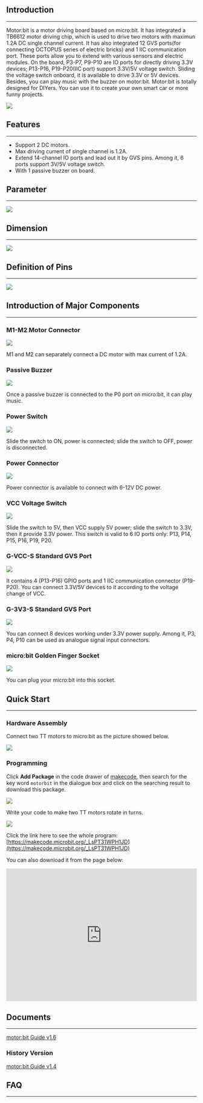 ## Introduction
---

Motor:bit is a motor driving board based on micro:bit. It has integrated a TB6612 motor driving chip, which is used to drive two motors with maximun 1.2A DC single channel current. It has also integrated 12 GVS ports(for connecting OCTOPUS series of electric bricks) and 1 IIC communication port. These ports allow you to extend with various sensors and electric modules. On the board, P3-P7, P9-P10 are IO ports for directly driving 3.3V devices; P13-P16, P19-P20(IIC port) support 3.3V/5V voltage switch. Sliding the voltage switch onboard, it is available to drive 3.3V or 5V devices. Besides, you can play music with the buzzer on motor:bit. Motor:bit is totally designed for DIYers. You can use it to create your own smart car or more funny projects.

![](https://i.imgur.com/6zRKrvw.jpg)


## Features
---
- Support 2 DC motors. 
- Max driving current of single channel is 1.2A.
- Extend 14-channel IO ports and lead out it by GVS pins. Among it, 6 ports support 3V/5V voltage switch. 
- With 1 passive buzzer on board. 


## Parameter
---

![](https://i.imgur.com/CbRqh12.png)


## Dimension  
---
![](https://i.imgur.com/zXGYS2h.jpg)


## Definition of Pins
---
![](https://i.imgur.com/yiJJzHK.jpg)


## Introduction of Major Components
---

### M1-M2 Motor Connector

![](https://i.imgur.com/29nn8kR.jpg)

M1 and M2 can separately connect a DC motor with max current of 1.2A. 

### Passive Buzzer 

![](https://i.imgur.com/eFXaJlg.jpg)

Once a passive buzzer is connected to the P0 port on micro:bit, it can play music. 

### Power Switch 

![](https://i.imgur.com/mq8NFg4.jpg)

Slide the switch to ON, power is connected; slide the switch to OFF, power is disconnected. 

### Power Connector 

![](https://i.imgur.com/NDzflbB.jpg)

Power connector is available to connect with 6-12V DC power. 

### VCC Voltage Switch 

![](https://i.imgur.com/vpxh1nD.jpg)

Slide the switch to 5V, then VCC supply 5V power; slide the switch to 3.3V, then it provide 3.3V power. This switch is valid to 6 IO ports only: P13, P14, P15, P16, P19, P20. 

### G-VCC-S Standard GVS Port

![](https://i.imgur.com/4cqVab2.jpg)

It contains 4 (P13-P16) GPIO ports and 1 IIC communication connector (P19-P20). You can connect 3.3V/5V devices to it according to the voltage change of VCC.

### G-3V3-S Standard GVS Port

![](https://i.imgur.com/xjDkR8E.jpg)

You can connect 8 devices working under 3.3V power supply. Among it, P3, P4, P10 can be used as analogue signal input connectors. 

### micro:bit Golden Finger Socket

![](https://i.imgur.com/CemM8y5.jpg)

You can plug your micro:bit into this socket.


## Quick Start
---

### Hardware Assembly
  
Connect two TT motors to micro:bit as the picture showed below. 

![](https://i.imgur.com/5ayGCgd.png)

### Programming  
   
Click **Add Package** in the code drawer of [makecode](https://makecode.microbit.org/), then search for the key word `motorbit` in the dialogue box and click on the searching result to download this package. 

![](https://i.imgur.com/CDV9ODY.png)

Write your code to make two TT motors rotate in turns. 

![](https://i.imgur.com/2klOChu.png)

Click the link here to see the whole program: [https://makecode.microbit.org/_LsPT31WPH1JD](https://makecode.microbit.org/_LsPT31WPH1JD)

You can also download it from the page below:
<div style="position:relative;height:0;padding-bottom:70%;overflow:hidden;"><iframe style="position:absolute;top:0;left:0;width:100%;height:100%;" src="https://makecode.microbit.org/#pub:_LsPT31WPH1JD" frameborder="0" sandbox="allow-popups allow-forms allow-scripts allow-same-origin"></iframe></div>


## Documents
---
[motor:bit Guide v1.6](/Motor_bit_V16/)

### History Version
[motor:bit Guide v1.4](/Motor_bit_V14/)


## FAQ  
---  

